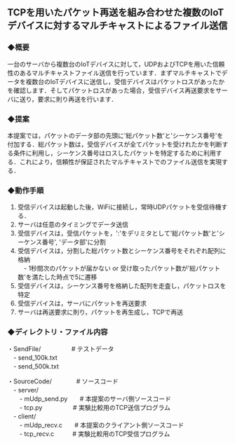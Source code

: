 ## TCPを用いたパケット再送を組み合わせた複数のIoTデバイスに対するマルチキャストによるファイル送信

### ◆概要
一台のサーバから複数台のIoTデバイスに対して，UDPおよびTCPを用いた信頼性のあるマルチキャストファイル送信を行っています．まずマルチキャストでデータを複数台のIoTデバイスに送信し，受信デバイスはパケットロスがあったかを確認します．そしてパケットロスがあった場合，受信デバイス再送要求をサーバに送り，要求に則り再送を行います．

### ◆提案
本提案では，パケットのデータ部の先頭に'総パケット数'と'シーケンス番号'を付加する．総パケット数は，受信デバイスが全てパケットを受けれたかを判断する条件に利用し，シーケンス番号はロスしたパケットを特定するために利用する．これにより，信頼性が保証されたマルチキャストでのファイル送信を実現する．

### ◆動作手順
1. 受信デバイスは起動した後，WiFiに接続し，常時UDPパケットを受信待機する．
2. サーバは任意のタイミングでデータ送信
3. 受信デバイスは，受信パケットを，':'をデリミタとして'総パケット数'と'シーケンス番号', 'データ部'に分割
4. 受信デバイスは，分割した総パケット数とシーケンス番号をそれぞれ配列に格納  
　- 1秒間次のパケットが届かない or 受け取ったパケット数が'総パケット数'を満たした時点で5に遷移
5. 受信デバイスは，シーケンス番号を格納した配列を走査し，パケットロスを特定
6. 受信デバイスは，サーバにパケットを再送要求
7. サーバは再送要求に則り，パケットを再生成し，TCPで再送

### ◆ディレクトリ・ファイル内容
・SendFile/　　　　　# テストデータ  
　- send_100k.txt  
　- send_500k.txt  

・SourceCode/　　　　# ソースコード  
　- server/  
　　- mUdp_send.py　　# 本提案のサーバ側ソースコード  
　　- tcp.py　　　　　# 実験比較用のTCP送信プログラム  
　- client/  
　　- mUdp_recv.c　　# 本提案のクライアント側ソースコード  
　　- tcp_recv.c　　　# 実験比較用のTCP受信プログラム  
